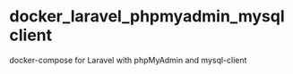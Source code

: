 # docker_laravel_phpmyadmin_mysqlclient
docker-compose for Laravel with phpMyAdmin and mysql-client
